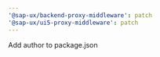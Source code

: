 ```yaml
---
'@sap-ux/backend-proxy-middleware': patch
'@sap-ux/ui5-proxy-middleware': patch
---
```


Add author to package.json
